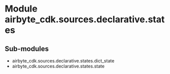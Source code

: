 Module airbyte_cdk.sources.declarative.states
=============================================

Sub-modules
-----------
* airbyte_cdk.sources.declarative.states.dict_state
* airbyte_cdk.sources.declarative.states.state